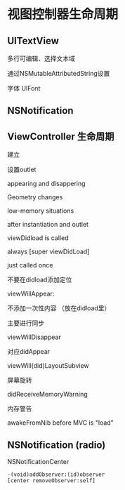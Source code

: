 视图控制器生命周期
===============
UITextView
----------
多行可编辑、选择文本域

通过NSMutableAttributedString设置

字体 UIFont

NSNotification
-------------

ViewController 生命周期
------------------

建立

设置outlet

appearing and disappering

Geometry changes

low-memory situations

after instantiation and outlet

viewDidload is called

always [super viewDidLoad]

just called once

不要在didload添加定位

viewWillAppear:

不添加一次性内容 （放在didload里）

主要进行同步

viewWillDisappear

对应didAppear

viewWill(did)LayoutSubview

屏幕旋转

didReceiveMemoryWarning

内存警告

awakeFromNib before MVC is "load"

NSNotification (radio)
--------------
NSNotificationCenter

    -(void)addObserver:(id)observer
    [center removeObserver:self]

